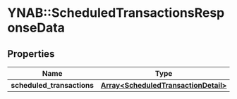 # YNAB::ScheduledTransactionsResponseData

## Properties
Name | Type | Description | Notes
------------ | ------------- | ------------- | -------------
**scheduled_transactions** | [**Array&lt;ScheduledTransactionDetail&gt;**](ScheduledTransactionDetail.md) |  | 


